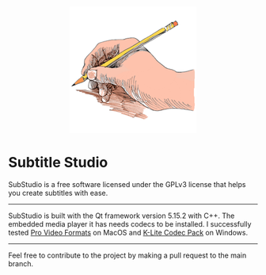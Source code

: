 <p align="center" title="SubStudio icon">
  <img height=256 src="https://raw.githubusercontent.com/billvog/SubtitleToolkit/main/SubtitleToolkit/Assets/colored-icon.png"/>
</p>

# Subtitle Studio

SubStudio is a free software licensed under the GPLv3 license that helps you create subtitles with ease.

---

SubStudio is built with the Qt framework version 5.15.2 with C++. The embedded media player it has needs codecs to be installed. I successfully tested [Pro Video Formats](https://support.apple.com/kb/DL2050) on MacOS and [K-Lite Codec Pack](https://codecguide.com/download_kl.htm) on Windows.

---

Feel free to contribute to the project by making a pull request to the main branch.
